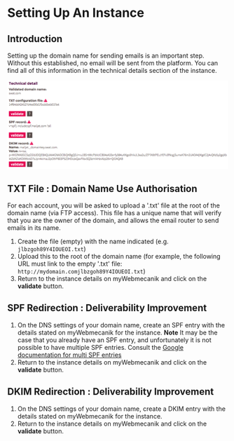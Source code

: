 # Setting Up An Instance

## Introduction ##

Setting up the domain name for sending emails is an important step. Without this established, no email will be sent from the platform.
You can find all of this information in the technical details section of the instance.

![image](./assets/instance-details.png)

## TXT File : Domain Name Use Authorisation ##

For each account, you will be asked to upload a '.txt' file at the root of the domain name (via FTP access). This file has a unique name that will verify that you are the owner of the domain, and allows the email router to send emails in its name.

1. Create the file (empty) with the name indicated (e.g. `jlbzgoh89Y4IOUEOI.txt`)
2. Upload this to the root of the domain name (for example, the following URL must link to the empty '.txt' file: `http://mydomain.comjlbzgoh89Y4IOUEOI.txt`)
3. Return to the instance details on myWebmecanik and click on the **validate** button.

## SPF Redirection : Deliverability Improvement ##

1. On the DNS settings of your domain name, create an SPF entry with the details stated on myWebmecanik for the instance. **Note** It may be the case that you already have an SPF entry, and unfortunately it is not possible to have multiple SPF entries. Consult the [Google documentation for multi SPF entries](https://support.google.com/a/answer/4568483)
2. Return to the instance details on myWebmecanik and click on the **validate** button.

## DKIM Redirection : Deliverability Improvement ##

1. On the DNS settings of your domain name, create a DKIM entry with the details stated on myWebmecanik for the instance.
2. Return to the instance details on myWebmecanik and click on the **validate** button.
